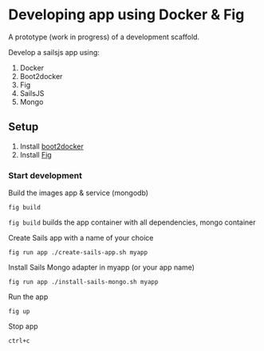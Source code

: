# Developing app using Docker & Fig
A prototype (work in progress) of a development scaffold. 

Develop a sailsjs app using:

1. Docker
2. Boot2docker
3. Fig
4. SailsJS
5. Mongo

## Setup

1. Install [boot2docker](http://boot2docker.io/)
2. Install [Fig](http://www.fig.sh/)

### Start development
Build the images app & service (mongodb)
```
fig build
```
`fig build` builds the app container with all dependencies, mongo container

Create Sails app with a name of your choice
```
fig run app ./create-sails-app.sh myapp
```
Install Sails Mongo adapter in myapp (or your app name)
```
fig run app ./install-sails-mongo.sh myapp
```
Run the app
```
fig up
```
Stop app
```
ctrl+c
```
